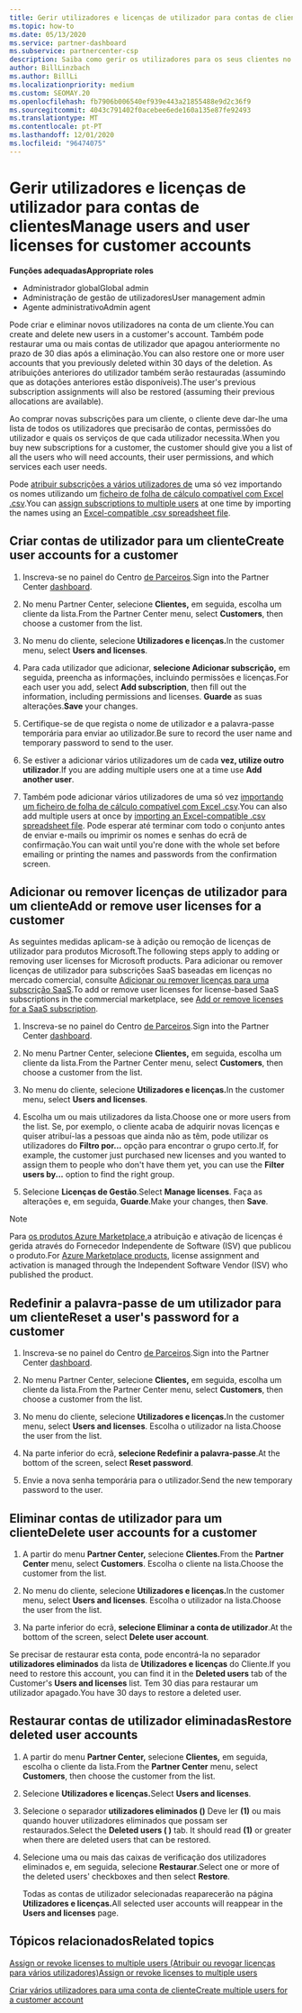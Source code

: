 ```yaml
---
title: Gerir utilizadores e licenças de utilizador para contas de clientes
ms.topic: how-to
ms.date: 05/13/2020
ms.service: partner-dashboard
ms.subservice: partnercenter-csp
description: Saiba como gerir os utilizadores para os seus clientes no Partner Center, como criar contas de utilizador, adicionar ou remover licenças de utilizador, redefinir as palavras-passe do utilizador e eliminar ou restaurar as contas do utilizador.
author: BillLinzbach
ms.author: BillLi
ms.localizationpriority: medium
ms.custom: SEOMAY.20
ms.openlocfilehash: fb7906b006540ef939e443a21855488e9d2c36f9
ms.sourcegitcommit: 4043c791402f0acebee6ede160a135e87fe92493
ms.translationtype: MT
ms.contentlocale: pt-PT
ms.lasthandoff: 12/01/2020
ms.locfileid: "96474075"
---
```

# <a name="manage-users-and-user-licenses-for-customer-accounts"></a><span data-ttu-id="9f79f-103">Gerir utilizadores e licenças de utilizador para contas de clientes</span><span class="sxs-lookup"><span data-stu-id="9f79f-103">Manage users and user licenses for customer accounts</span></span>

<span data-ttu-id="9f79f-104">**Funções adequadas**</span><span class="sxs-lookup"><span data-stu-id="9f79f-104">**Appropriate roles**</span></span>

- <span data-ttu-id="9f79f-105">Administrador global</span><span class="sxs-lookup"><span data-stu-id="9f79f-105">Global admin</span></span>
- <span data-ttu-id="9f79f-106">Administração de gestão de utilizadores</span><span class="sxs-lookup"><span data-stu-id="9f79f-106">User management admin</span></span>
- <span data-ttu-id="9f79f-107">Agente administrativo</span><span class="sxs-lookup"><span data-stu-id="9f79f-107">Admin agent</span></span>


<span data-ttu-id="9f79f-108">Pode criar e eliminar novos utilizadores na conta de um cliente.</span><span class="sxs-lookup"><span data-stu-id="9f79f-108">You can create and delete new users in a customer's account.</span></span> <span data-ttu-id="9f79f-109">Também pode restaurar uma ou mais contas de utilizador que apagou anteriormente no prazo de 30 dias após a eliminação.</span><span class="sxs-lookup"><span data-stu-id="9f79f-109">You can also restore one or more user accounts that you previously deleted within 30 days of the deletion.</span></span> <span data-ttu-id="9f79f-110">As atribuições anteriores do utilizador também serão restauradas (assumindo que as dotações anteriores estão disponíveis).</span><span class="sxs-lookup"><span data-stu-id="9f79f-110">The user's previous subscription assignments will also be restored (assuming their previous allocations are available).</span></span>

<span data-ttu-id="9f79f-111">Ao comprar novas subscrições para um cliente, o cliente deve dar-lhe uma lista de todos os utilizadores que precisarão de contas, permissões do utilizador e quais os serviços de que cada utilizador necessita.</span><span class="sxs-lookup"><span data-stu-id="9f79f-111">When you buy new subscriptions for a customer, the customer should give you a list of all the users who will need accounts, their user permissions, and which services each user needs.</span></span>  

<span data-ttu-id="9f79f-112">Pode [atribuir subscrições a vários utilizadores de](bulk-license-provisioning-for-multiple-users.md) uma só vez importando os nomes utilizando um [ficheiro de folha de cálculo compatível com Excel .csv](adding-multiple-users-to-a-customer-account.md).</span><span class="sxs-lookup"><span data-stu-id="9f79f-112">You can [assign subscriptions to multiple users](bulk-license-provisioning-for-multiple-users.md) at one time by importing the names using an [Excel-compatible .csv spreadsheet file](adding-multiple-users-to-a-customer-account.md).</span></span>

<a href="" id="createuseraccounts"></a>

## <a name="create-user-accounts-for-a-customer"></a><span data-ttu-id="9f79f-113">Criar contas de utilizador para um cliente</span><span class="sxs-lookup"><span data-stu-id="9f79f-113">Create user accounts for a customer</span></span>

1. <span data-ttu-id="9f79f-114">Inscreva-se no painel do Centro [de Parceiros](https://partner.microsoft.com/dashboard).</span><span class="sxs-lookup"><span data-stu-id="9f79f-114">Sign into the Partner Center [dashboard](https://partner.microsoft.com/dashboard).</span></span>

2. <span data-ttu-id="9f79f-115">No menu Partner Center, selecione **Clientes,** em seguida, escolha um cliente da lista.</span><span class="sxs-lookup"><span data-stu-id="9f79f-115">From the Partner Center menu, select **Customers**, then choose a customer from the list.</span></span>

3. <span data-ttu-id="9f79f-116">No menu do cliente, selecione **Utilizadores e licenças.**</span><span class="sxs-lookup"><span data-stu-id="9f79f-116">In the customer menu, select **Users and licenses**.</span></span>

4. <span data-ttu-id="9f79f-117">Para cada utilizador que adicionar, **selecione Adicionar subscrição,** em seguida, preencha as informações, incluindo permissões e licenças.</span><span class="sxs-lookup"><span data-stu-id="9f79f-117">For each user you add, select **Add subscription**, then fill out the information, including permissions and licenses.</span></span> <span data-ttu-id="9f79f-118">**Guarde** as suas alterações.</span><span class="sxs-lookup"><span data-stu-id="9f79f-118">**Save** your changes.</span></span>

5. <span data-ttu-id="9f79f-119">Certifique-se de que regista o nome de utilizador e a palavra-passe temporária para enviar ao utilizador.</span><span class="sxs-lookup"><span data-stu-id="9f79f-119">Be sure to record the user name and temporary password to send to the user.</span></span>

6. <span data-ttu-id="9f79f-120">Se estiver a adicionar vários utilizadores um de cada **vez, utilize outro utilizador**.</span><span class="sxs-lookup"><span data-stu-id="9f79f-120">If you are adding multiple users one at a time use **Add another user**.</span></span>

7. <span data-ttu-id="9f79f-121">Também pode adicionar vários utilizadores de uma só vez [importando um ficheiro de folha de cálculo compatível com Excel .csv](adding-multiple-users-to-a-customer-account.md).</span><span class="sxs-lookup"><span data-stu-id="9f79f-121">You can also add multiple users at once by [importing an Excel-compatible .csv spreadsheet file](adding-multiple-users-to-a-customer-account.md).</span></span> <span data-ttu-id="9f79f-122">Pode esperar até terminar com todo o conjunto antes de enviar e-mails ou imprimir os nomes e senhas do ecrã de confirmação.</span><span class="sxs-lookup"><span data-stu-id="9f79f-122">You can wait until you're done with the whole set before emailing or printing the names and passwords from the confirmation screen.</span></span>

<a href="" id="userlicensing"></a>

## <a name="add-or-remove-user-licenses-for-a-customer"></a><span data-ttu-id="9f79f-123">Adicionar ou remover licenças de utilizador para um cliente</span><span class="sxs-lookup"><span data-stu-id="9f79f-123">Add or remove user licenses for a customer</span></span>

<span data-ttu-id="9f79f-124">As seguintes medidas aplicam-se à adição ou remoção de licenças de utilizador para produtos Microsoft.</span><span class="sxs-lookup"><span data-stu-id="9f79f-124">The following steps apply to adding or removing user licenses for Microsoft products.</span></span> <span data-ttu-id="9f79f-125">Para adicionar ou remover licenças de utilizador para subscrições SaaS baseadas em licenças no mercado comercial, consulte [Adicionar ou remover licenças para uma subscrição SaaS](csp-commercial-marketplace-manage.md#add-or-remove-licenses-for-a-saas-subscription).</span><span class="sxs-lookup"><span data-stu-id="9f79f-125">To add or remove user licenses for license-based SaaS subscriptions in the commercial marketplace, see [Add or remove licenses for a SaaS subscription](csp-commercial-marketplace-manage.md#add-or-remove-licenses-for-a-saas-subscription).</span></span>

1. <span data-ttu-id="9f79f-126">Inscreva-se no painel do Centro [de Parceiros](https://partner.microsoft.com/dashboard).</span><span class="sxs-lookup"><span data-stu-id="9f79f-126">Sign into the Partner Center [dashboard](https://partner.microsoft.com/dashboard).</span></span>

2. <span data-ttu-id="9f79f-127">No menu Partner Center, selecione **Clientes,** em seguida, escolha um cliente da lista.</span><span class="sxs-lookup"><span data-stu-id="9f79f-127">From the Partner Center menu, select **Customers**, then choose a customer from the list.</span></span>

3. <span data-ttu-id="9f79f-128">No menu do cliente, selecione **Utilizadores e licenças.**</span><span class="sxs-lookup"><span data-stu-id="9f79f-128">In the customer menu, select **Users and licenses**.</span></span>

4. <span data-ttu-id="9f79f-129">Escolha um ou mais utilizadores da lista.</span><span class="sxs-lookup"><span data-stu-id="9f79f-129">Choose one or more users from the list.</span></span> <span data-ttu-id="9f79f-130">Se, por exemplo, o cliente acaba de adquirir novas licenças e quiser atribuí-las a pessoas que ainda não as têm, pode utilizar os utilizadores do **Filtro por...** opção para encontrar o grupo certo.</span><span class="sxs-lookup"><span data-stu-id="9f79f-130">If, for example, the customer just purchased new licenses and you wanted to assign them to people who don't have them yet, you can use the **Filter users by...** option to find the right group.</span></span>

5. <span data-ttu-id="9f79f-131">Selecione **Licenças de Gestão**.</span><span class="sxs-lookup"><span data-stu-id="9f79f-131">Select **Manage licenses**.</span></span> <span data-ttu-id="9f79f-132">Faça as alterações e, em seguida, **Guarde**.</span><span class="sxs-lookup"><span data-stu-id="9f79f-132">Make your changes, then **Save**.</span></span>

> [!NOTE]
> <span data-ttu-id="9f79f-133">Para [os produtos Azure Marketplace,](csp-commercial-marketplace-manage.md#assign-licenses-and-activate-a-subscription-on-behalf-of-a-customer)a atribuição e ativação de licenças é gerida através do Fornecedor Independente de Software (ISV) que publicou o produto.</span><span class="sxs-lookup"><span data-stu-id="9f79f-133">For [Azure Marketplace products](csp-commercial-marketplace-manage.md#assign-licenses-and-activate-a-subscription-on-behalf-of-a-customer), license assignment and activation is managed through the Independent Software Vendor (ISV) who published the product.</span></span>

<a href="" id="resetpassword"></a>

## <a name="reset-a-users-password-for-a-customer"></a><span data-ttu-id="9f79f-134">Redefinir a palavra-passe de um utilizador para um cliente</span><span class="sxs-lookup"><span data-stu-id="9f79f-134">Reset a user's password for a customer</span></span>

1. <span data-ttu-id="9f79f-135">Inscreva-se no painel do Centro [de Parceiros](https://partner.microsoft.com/dashboard).</span><span class="sxs-lookup"><span data-stu-id="9f79f-135">Sign into the Partner Center [dashboard](https://partner.microsoft.com/dashboard).</span></span>

2. <span data-ttu-id="9f79f-136">No menu Partner Center, selecione **Clientes,** em seguida, escolha um cliente da lista.</span><span class="sxs-lookup"><span data-stu-id="9f79f-136">From the Partner Center menu, select **Customers**, then choose a customer from the list.</span></span>

3.  <span data-ttu-id="9f79f-137">No menu do cliente, selecione **Utilizadores e licenças.**</span><span class="sxs-lookup"><span data-stu-id="9f79f-137">In the customer menu, select **Users and licenses**.</span></span> <span data-ttu-id="9f79f-138">Escolha o utilizador na lista.</span><span class="sxs-lookup"><span data-stu-id="9f79f-138">Choose the user from the list.</span></span>

4.  <span data-ttu-id="9f79f-139">Na parte inferior do ecrã, **selecione Redefinir a palavra-passe**.</span><span class="sxs-lookup"><span data-stu-id="9f79f-139">At the bottom of the screen, select **Reset password**.</span></span> 

5.  <span data-ttu-id="9f79f-140">Envie a nova senha temporária para o utilizador.</span><span class="sxs-lookup"><span data-stu-id="9f79f-140">Send the new temporary password to the user.</span></span>

<a href="" id="deleteuseraccounts"></a>

## <a name="delete-user-accounts-for-a-customer"></a><span data-ttu-id="9f79f-141">Eliminar contas de utilizador para um cliente</span><span class="sxs-lookup"><span data-stu-id="9f79f-141">Delete user accounts for a customer</span></span>

1.  <span data-ttu-id="9f79f-142">A partir do menu **Partner Center,** selecione **Clientes.**</span><span class="sxs-lookup"><span data-stu-id="9f79f-142">From the **Partner Center** menu, select **Customers**.</span></span> <span data-ttu-id="9f79f-143">Escolha o cliente na lista.</span><span class="sxs-lookup"><span data-stu-id="9f79f-143">Choose the customer from the list.</span></span>

2.  <span data-ttu-id="9f79f-144">No menu do cliente, selecione **Utilizadores e licenças.**</span><span class="sxs-lookup"><span data-stu-id="9f79f-144">In the customer menu, select **Users and licenses**.</span></span> <span data-ttu-id="9f79f-145">Escolha o utilizador na lista.</span><span class="sxs-lookup"><span data-stu-id="9f79f-145">Choose the user from the list.</span></span>

3.  <span data-ttu-id="9f79f-146">Na parte inferior do ecrã, **selecione Eliminar a conta de utilizador**.</span><span class="sxs-lookup"><span data-stu-id="9f79f-146">At the bottom of the screen, select **Delete user account**.</span></span>

<span data-ttu-id="9f79f-147">Se precisar de restaurar esta conta, pode encontrá-la no separador **utilizadores eliminados** da lista de **Utilizadores e licenças** do Cliente.</span><span class="sxs-lookup"><span data-stu-id="9f79f-147">If you need to restore this account, you can find it in the **Deleted users** tab of the Customer's **Users and licenses** list.</span></span> <span data-ttu-id="9f79f-148">Tem 30 dias para restaurar um utilizador apagado.</span><span class="sxs-lookup"><span data-stu-id="9f79f-148">You have 30 days to restore a deleted user.</span></span>

<a href="" id="restoreuseraccounts"></a>

## <a name="restore-deleted-user-accounts"></a><span data-ttu-id="9f79f-149">Restaurar contas de utilizador eliminadas</span><span class="sxs-lookup"><span data-stu-id="9f79f-149">Restore deleted user accounts</span></span>

1.  <span data-ttu-id="9f79f-150">A partir do menu **Partner Center,** selecione **Clientes,** em seguida, escolha o cliente da lista.</span><span class="sxs-lookup"><span data-stu-id="9f79f-150">From the **Partner Center** menu, select **Customers**, then choose the customer from the list.</span></span>

2.  <span data-ttu-id="9f79f-151">Selecione **Utilizadores e licenças.**</span><span class="sxs-lookup"><span data-stu-id="9f79f-151">Select **Users and licenses**.</span></span>

3.  <span data-ttu-id="9f79f-152">Selecione o separador **utilizadores eliminados ()** Deve ler **(1)** ou mais quando houver utilizadores eliminados que possam ser restaurados.</span><span class="sxs-lookup"><span data-stu-id="9f79f-152">Select the **Deleted users ( )** tab. It should read **(1)** or greater when there are deleted users that can be restored.</span></span>

4.  <span data-ttu-id="9f79f-153">Selecione uma ou mais das caixas de verificação dos utilizadores eliminados e, em seguida, selecione **Restaurar**.</span><span class="sxs-lookup"><span data-stu-id="9f79f-153">Select one or more of the deleted users' checkboxes and then select **Restore**.</span></span>

    <span data-ttu-id="9f79f-154">Todas as contas de utilizador selecionadas reaparecerão na página **Utilizadores e licenças.**</span><span class="sxs-lookup"><span data-stu-id="9f79f-154">All selected user accounts will reappear in the **Users and licenses** page.</span></span>

## <a name="related-topics"></a><span data-ttu-id="9f79f-155">Tópicos relacionados</span><span class="sxs-lookup"><span data-stu-id="9f79f-155">Related topics</span></span>


[<span data-ttu-id="9f79f-156">Assign or revoke licenses to multiple users (Atribuir ou revogar licenças para vários utilizadores)</span><span class="sxs-lookup"><span data-stu-id="9f79f-156">Assign or revoke licenses to multiple users</span></span>](bulk-license-provisioning-for-multiple-users.md)

[<span data-ttu-id="9f79f-157">Criar vários utilizadores para uma conta de cliente</span><span class="sxs-lookup"><span data-stu-id="9f79f-157">Create multiple users for a customer account</span></span>](adding-multiple-users-to-a-customer-account.md)